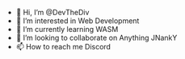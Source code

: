 - 👋 Hi, I’m @DevTheDiv
- 👀 I’m interested in Web Development
- 🌱 I’m currently learning WASM  
- 💞️ I’m looking to collaborate on Anything JNankY
- 📫 How to reach me Discord
